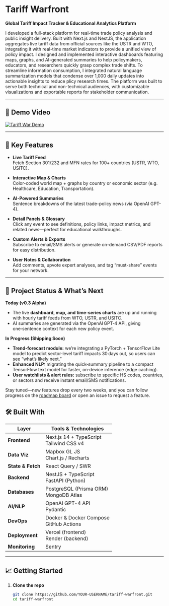 # Tariff Warfront

**Global Tariff Impact Tracker & Educational Analytics Platform**

I developed a full-stack platform for real-time trade policy analysis and public insight delivery. Built with Next.js and NestJS, the application aggregates live tariff data from official sources like the USTR and WTO, integrating it with real-time market indicators to provide a unified view of policy impact. I designed and implemented interactive dashboards featuring maps, graphs, and AI-generated summaries to help policymakers, educators, and researchers quickly grasp complex trade shifts. To streamline information consumption, I integrated natural language summarization models that condense over 1,000 daily updates into actionable insights to reduce plicy research times. The platform was built to serve both technical and non-technical audiences, with customizable visualizations and exportable reports for stakeholder communication.

---


## 🎥 Demo Video



[![Tariff War Demo](https://img.youtube.com/vi/ZMTcpeIl2yE/maxresdefault.jpg)](https://www.youtube.com/watch?v=ZMTcpeIl2yE)

---


## 🚀 Key Features

- **Live Tariff Feed**  
  Fetch Section 301/232 and MFN rates for 100+ countries (USTR, WTO, USITC).

- **Interactive Map & Charts**  
  Color-coded world map + graphs by country or economic sector (e.g. Healthcare, Education, Transportation).

- **AI-Powered Summaries**  
  Sentence breakdowns of the latest trade-policy news (via OpenAI GPT-4).

- **Detail Panels & Glossary**  
  Click any event to see definitions, policy links, impact metrics, and related news—perfect for educational walkthroughs.

- **Custom Alerts & Exports**  
  Subscribe to email/SMS alerts or generate on-demand CSV/PDF reports for easy distribution.

- **User Notes & Collaboration**  
  Add comments, upvote expert analyses, and tag “must-share” events for your network.

---

## 🚧 Project Status & What’s Next

**Today (v0.3 Alpha)**  
- The live **dashboard, map, and time‑series charts** are up and running with hourly tariff feeds from WTO, USTR, and USITC.  
- AI summaries are generated via the OpenAI GPT‑4 API, giving one‑sentence context for each new policy event.  

**In Progress (Shipping Soon)**  
- **Trend‑forecast module:** we’re integrating a PyTorch + TensorFlow Lite model to predict sector‑level tariff impacts 30 days out, so users can see “what’s likely next.”  
- **Enhanced NLP:** migrating the quick‑summary pipeline to a compact TensorFlow text model for faster, on‑device inference (edge caching).  
- **User watchlists & alert rules:** subscribe to specific HS codes, countries, or sectors and receive instant email/SMS notifications.  

Stay tuned—new features drop every two weeks, and you can follow progress on the [roadmap board](../../projects) or open an issue to request a feature.


## 🛠️ Built With

| Layer            | Tools & Technologies                          |
| ---------------- | --------------------------------------------- |
| **Frontend**     | Next.js 14 + TypeScript <br> Tailwind CSS v4   |
| **Data Viz**     | Mapbox GL JS <br> Chart.js / Recharts         |
| **State & Fetch**| React Query / SWR                             |
| **Backend**      | NestJS + TypeScript <br> FastAPI (Python)     |
| **Databases**    | PostgreSQL (Prisma ORM) <br> MongoDB Atlas     |
| **AI/NLP**       | OpenAI GPT-4 API <br> Pydantic                |
| **DevOps**       | Docker & Docker Compose <br> GitHub Actions   |
| **Deployment**   | Vercel (frontend) <br> Render (backend)       |
| **Monitoring**   | Sentry                                        |

---

## 📈 Getting Started

1. **Clone the repo**  
   ```bash
   git clone https://github.com/YOUR-USERNAME/tariff-warfront.git
   cd tariff-warfront
